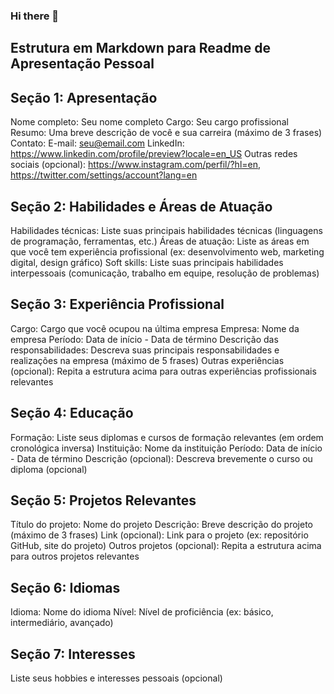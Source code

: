 ### Hi there 👋

<!--
**rodolfo-lovera/rodolfo-lovera** is a ✨ _special_ ✨ repository because its `README.md` (this file) appears on your GitHub profile.

Here are some ideas to get you started:

- 🔭 I’m currently working on ...
- 🌱 I’m currently learning ...
- 👯 I’m looking to collaborate on ...
- 🤔 I’m looking for help with ...
- 💬 Ask me about ...
- 📫 How to reach me: ...
- 😄 Pronouns: ...
- ⚡ Fun fact: ...
-->

## Estrutura em Markdown para Readme de Apresentação Pessoal
## Seção 1: Apresentação

Nome completo: Seu nome completo
Cargo: Seu cargo profissional
Resumo: Uma breve descrição de você e sua carreira (máximo de 3 frases)
Contato:
E-mail: seu@email.com
LinkedIn: https://www.linkedin.com/profile/preview?locale=en_US
Outras redes sociais (opcional): https://www.instagram.com/perfil/?hl=en, https://twitter.com/settings/account?lang=en
## Seção 2: Habilidades e Áreas de Atuação

Habilidades técnicas: Liste suas principais habilidades técnicas (linguagens de programação, ferramentas, etc.)
Áreas de atuação: Liste as áreas em que você tem experiência profissional (ex: desenvolvimento web, marketing digital, design gráfico)
Soft skills: Liste suas principais habilidades interpessoais (comunicação, trabalho em equipe, resolução de problemas)
## Seção 3: Experiência Profissional

Cargo: Cargo que você ocupou na última empresa
Empresa: Nome da empresa
Período: Data de início - Data de término
Descrição das responsabilidades: Descreva suas principais responsabilidades e realizações na empresa (máximo de 5 frases)
Outras experiências (opcional): Repita a estrutura acima para outras experiências profissionais relevantes
## Seção 4: Educação

Formação: Liste seus diplomas e cursos de formação relevantes (em ordem cronológica inversa)
Instituição: Nome da instituição
Período: Data de início - Data de término
Descrição (opcional): Descreva brevemente o curso ou diploma (opcional)
## Seção 5: Projetos Relevantes

Título do projeto: Nome do projeto
Descrição: Breve descrição do projeto (máximo de 3 frases)
Link (opcional): Link para o projeto (ex: repositório GitHub, site do projeto)
Outros projetos (opcional): Repita a estrutura acima para outros projetos relevantes
## Seção 6: Idiomas

Idioma: Nome do idioma
Nível: Nível de proficiência (ex: básico, intermediário, avançado)
## Seção 7: Interesses

Liste seus hobbies e interesses pessoais (opcional)
